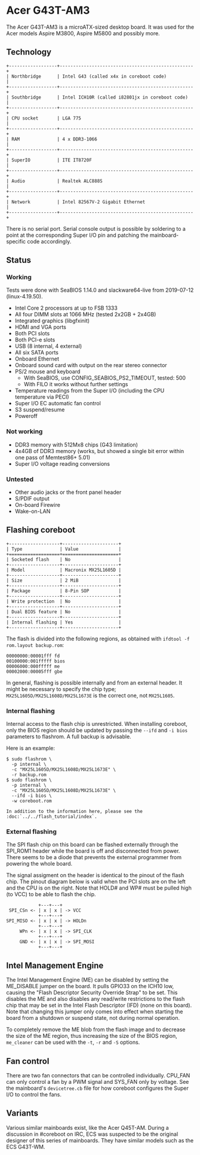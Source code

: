 # Acer G43T-AM3

The Acer G43T-AM3 is a microATX-sized desktop board. It was used for the
Acer models Aspire M3800, Aspire M5800 and possibly more.

## Technology

```eval_rst
+------------------+--------------------------------------------------+
| Northbridge      | Intel G43 (called x4x in coreboot code)          |
+------------------+--------------------------------------------------+
| Southbridge      | Intel ICH10R (called i82801jx in coreboot code)  |
+------------------+--------------------------------------------------+
| CPU socket       | LGA 775                                          |
+------------------+--------------------------------------------------+
| RAM              | 4 x DDR3-1066                                    |
+------------------+--------------------------------------------------+
| SuperIO          | ITE IT8720F                                      |
+------------------+--------------------------------------------------+
| Audio            | Realtek ALC888S                                  |
+------------------+--------------------------------------------------+
| Network          | Intel 82567V-2 Gigabit Ethernet                  |
+------------------+--------------------------------------------------+
```

There is no serial port. Serial console output is possible by soldering
to a point at the corresponding Super I/O pin and patching the
mainboard-specific code accordingly.

## Status

### Working

Tests were done with SeaBIOS 1.14.0 and slackware64-live from 2019-07-12
(linux-4.19.50).

+ Intel Core 2 processors at up to FSB 1333
+ All four DIMM slots at 1066 MHz (tested 2x2GB + 2x4GB)
+ Integrated graphics (libgfxinit)
+ HDMI and VGA ports
+ Both PCI slots
+ Both PCI-e slots
+ USB (8 internal, 4 external)
+ All six SATA ports
+ Onboard Ethernet
+ Onboard sound card with output on the rear stereo connector
+ PS/2 mouse and keyboard
    + With SeaBIOS, use CONFIG_SEABIOS_PS2_TIMEOUT, tested: 500
    + With FILO it works without further settings
+ Temperature readings from the Super I/O (including the CPU temperature
  via PECI)
+ Super I/O EC automatic fan control
+ S3 suspend/resume
+ Poweroff

### Not working

+ DDR3 memory with 512Mx8 chips (G43 limitation)
+ 4x4GB of DDR3 memory (works, but showed a single bit error within one
  pass of Memtest86+ 5.01)
+ Super I/O voltage reading conversions

### Untested

+ Other audio jacks or the front panel header
+ S/PDIF output
+ On-board Firewire
+ Wake-on-LAN

## Flashing coreboot

```eval_rst
+-------------------+---------------------+
| Type              | Value               |
+===================+=====================+
| Socketed flash    | No                  |
+-------------------+---------------------+
| Model             | Macronix MX25L1605D |
+-------------------+---------------------+
| Size              | 2 MiB               |
+-------------------+---------------------+
| Package           | 8-Pin SOP           |
+-------------------+---------------------+
| Write protection  | No                  |
+-------------------+---------------------+
| Dual BIOS feature | No                  |
+-------------------+---------------------+
| Internal flashing | Yes                 |
+-------------------+---------------------+
```

The flash is divided into the following regions, as obtained with
`ifdtool -f rom.layout backup.rom`:
```
00000000:00001fff fd
00100000:001fffff bios
00006000:000fffff me
00002000:00005fff gbe
```

In general, flashing is possible internally and from an external header. It
might be necessary to specify the chip type; `MX25L1605D/MX25L1608D/MX25L1673E`
is the correct one, not `MX25L1605`.

### Internal flashing

Internal access to the flash chip is unrestricted. When installing coreboot,
only the BIOS region should be updated by passing the `--ifd` and `-i bios`
parameters to flashrom. A full backup is advisable.

Here is an example:

```
$ sudo flashrom \
  -p internal \
  -c "MX25L1605D/MX25L1608D/MX25L1673E" \
  -r backup.rom
$ sudo flashrom \
  -p internal \
  -c "MX25L1605D/MX25L1608D/MX25L1673E" \
  --ifd -i bios \
  -w coreboot.rom
```

```eval_rst
In addition to the information here, please see the
:doc:`../../flash_tutorial/index`.
```

### External flashing

The SPI flash chip on this board can be flashed externally through the
SPI_ROM1 header while the board is off and disconnected from power. There
seems to be a diode that prevents the external programmer from powering the
whole board.

The signal assigment on the header is identical to the pinout of the flash
chip. The pinout diagram below is valid when the PCI slots are on the left
and the CPU is on the right. Note that HOLD# and WP# must be pulled high
(to VCC) to be able to flash the chip.

                +---+---+
     SPI_CSn <- | x | x | -> VCC
                +---+---+
    SPI_MISO <- | x | x | -> HOLDn
                +---+---+
         WPn <- | x | x | -> SPI_CLK
                +---+---+
         GND <- | x | x | -> SPI_MOSI
                +---+---+

## Intel Management Engine

The Intel Management Engine (ME) can be disabled by setting the ME_DISABLE
jumper on the board. It pulls GPIO33 on the ICH10 low, causing the "Flash
Descriptor Security Override Strap" to be set. This disables the ME and also
disables any read/write restrictions to the flash chip that may be set in the
Intel Flash Descriptor (IFD) (none on this board). Note that changing this
jumper only comes into effect when starting the board from a shutdown or
suspend state, not during normal operation.

To completely remove the ME blob from the flash image and to decrease the size
of the ME region, thus increasing the size of the BIOS region, `me_cleaner` can
be used with the `-t`, `-r` and `-S` options.

## Fan control

There are two fan connectors that can be controlled individually. CPU_FAN
can only control a fan by a PWM signal and SYS_FAN only by voltage. See
the mainboard's `devicetree.cb` file for how coreboot configures the Super
I/O to control the fans.

## Variants

Various similar mainboards exist, like the Acer Q45T-AM. During a discussion
in #coreboot on IRC, ECS was suspected to be the original designer of this
series of mainboards. They have similar models such as the ECS G43T-WM.
